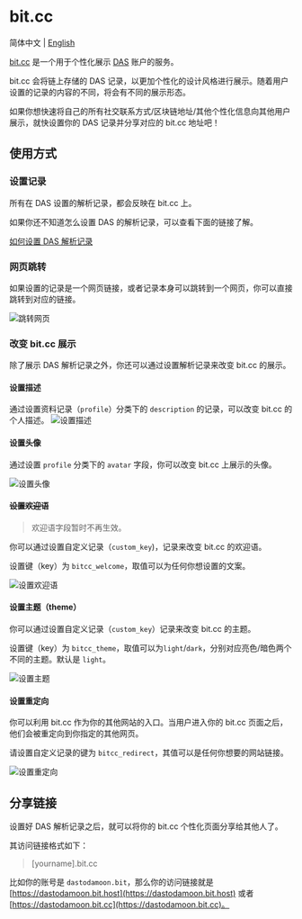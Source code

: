 # bit.cc

简体中文 | [English](./README.md)

[bit.cc](https://bit.cc) 是一个用于个性化展示 [DAS](https://da.systems) 账户的服务。

bit.cc 会将链上存储的 DAS 记录，以更加个性化的设计风格进行展示。随着用户设置的记录的内容的不同，将会有不同的展示形态。

如果你想快速将自己的所有社交联系方式/区块链地址/其他个性化信息向其他用户展示，就快设置你的 DAS 记录并分享对应的 bit.cc 地址吧！

## 使用方式

### 设置记录
所有在 DAS 设置的解析记录，都会反映在 bit.cc 上。

如果你还不知道怎么设置 DAS 的解析记录，可以查看下面的链接了解。

[如何设置 DAS 解析记录](https://mp.weixin.qq.com/s/9LWZES3CxyQGTPP3t0AJPA)

### 网页跳转
如果设置的记录是一个网页链接，或者记录本身可以跳转到一个网页，你可以直接跳转到对应的链接。

![跳转网页](./docs/visit.png)

### 改变 bit.cc 展示
除了展示 DAS 解析记录之外，你还可以通过设置解析记录来改变 bit.cc 的展示。

#### 设置描述
通过设置资料记录（`profile`）分类下的 `description` 的记录，可以改变 bit.cc 的个人描述。
![设置描述](./docs/set_description.png)

#### 设置头像
通过设置 `profile` 分类下的 `avatar` 字段，你可以改变 bit.cc 上展示的头像。

![设置头像](./docs/set_avatar.png)

#### ~~设置欢迎语~~
> 欢迎语字段暂时不再生效。

你可以通过设置自定义记录（`custom_key`)，记录来改变 bit.cc 的欢迎语。

设置键（key）为 `bitcc_welcome`，取值可以为任何你想设置的文案。

![设置欢迎语](./docs/set_welcome.png)

#### 设置主题（theme）
你可以通过设置自定义记录（`custom_key`）记录来改变 bit.cc 的主题。

设置键（key）为 `bitcc_theme`，取值可以为`light`/`dark`，分别对应亮色/暗色两个不同的主题。默认是 `light`。

![设置主题](./docs/theme_dark.png)

#### 设置重定向
你可以利用 bit.cc 作为你的其他网站的入口。当用户进入你的 bit.cc 页面之后，他们会被重定向到你指定的其他网页。

请设置自定义记录的键为 `bitcc_redirect`，其值可以是任何你想要的网站链接。

![设置重定向](./docs/set_redirect.png)

## 分享链接
设置好 DAS 解析记录之后，就可以将你的 bit.cc 个性化页面分享给其他人了。

其访问链接格式如下：

> [yourname].bit.cc

比如你的账号是 `dastodamoon.bit`，那么你的访问链接就是 [https://dastodamoon.bit.host](https://dastodamoon.bit.host) 或者 [https://dastodamoon.bit.cc](https://dastodamoon.bit.cc)。

